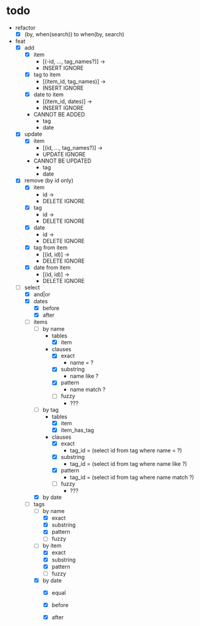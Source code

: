 # todo
- refactor
    - [x] (by, when(search)) to when(by, search)
- feat
    - [x] add
        - [x] item
            - [(-id, ..., tag_names?)] ->
            - INSERT IGNORE
        - [x] tag to item
            - [(item_id, tag_names)] ->
            - INSERT IGNORE
        - [x] date to item
            - [(item_id, dates)] ->
            - INSERT IGNORE
        - CANNOT BE ADDED
            - tag
            - date
    - [x] update
        - [x] item
            - [(id, ..., tag_names?)] ->
            - UPDATE IGNORE
        - CANNOT BE UPDATED
            - tag
            - date
    - [x] remove (by id only)
        - [x] item
            - id ->
            - DELETE IGNORE
        - [x] tag
            - id ->
            - DELETE IGNORE
        - [x] date
            - id ->
            - DELETE IGNORE
        - [x] tag from item
            - [(id, id)] ->
            - DELETE IGNORE
        - [x] date from item
            - [(id, id)] ->
            - DELETE IGNORE
    - [ ] select
        - [x] and|or
        - [x] dates
            - [x] before
            - [x] after
        - [ ] items
            - [ ] by name
                - tables
                    - [x] item
                - clauses
                    - [x] exact
                        - name = ?
                    - [x] substring
                        - name like ?
                    - [x] pattern
                        - name match ?
                    - [ ] fuzzy
                        - ???
            - [ ] by tag
                - tables
                    - [x] item
                    - [x] item_has_tag
                - clauses
                    - [x] exact
                        - tag_id = (select id from tag where name = ?)
                    - [x] substring
                        - tag_id = (select id from tag where name like ?)
                    - [x] pattern
                        - tag_id = (select id from tag where name match ?)
                    - [ ] fuzzy
                        - ???
            - [x] by date
        - [ ] tags
            - [ ] by name
                - [x] exact
                - [x] substring
                - [x] pattern
                - [ ] fuzzy
            - [ ] by item
                - [x] exact
                - [x] substring
                - [x] pattern
                - [ ] fuzzy
            - [x] by date
                - [x] equal
                - [x] before
                - [x] after

